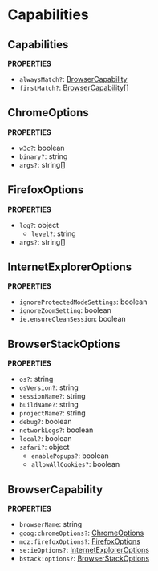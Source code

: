 # Capabilities

## Capabilities

**PROPERTIES**

- `alwaysMatch?`: [BrowserCapability](#browsercapability)
- `firstMatch?`: [BrowserCapability](#browsercapability)[]

## ChromeOptions

**PROPERTIES**

- `w3c?`: boolean
- `binary?`: string
- `args?`: string[]

## FirefoxOptions

**PROPERTIES**

- `log?`: object
  - `level?`: string
- `args?`: string[]

## InternetExplorerOptions

**PROPERTIES**

- `ignoreProtectedModeSettings`: boolean
- `ignoreZoomSetting`: boolean
- `ie.ensureCleanSession`: boolean

## BrowserStackOptions

**PROPERTIES**

- `os?`: string
- `osVersion?`: string
- `sessionName?`: string
- `buildName?`: string
- `projectName?`: string
- `debug?`: boolean
- `networkLogs?`: boolean
- `local?`: boolean
- `safari?`: object
  - `enablePopups?`: boolean
  - `allowAllCookies?`: boolean

## BrowserCapability

**PROPERTIES**

- `browserName`: string
- `goog:chromeOptions?`: [ChromeOptions](#chromeoptions)
- `moz:firefoxOptions?`: [FirefoxOptions](#firefoxoptions)
- `se:ieOptions?`: [InternetExplorerOptions](#internetexploreroptions)
- `bstack:options?`: [BrowserStackOptions](#browserstackoptions)
